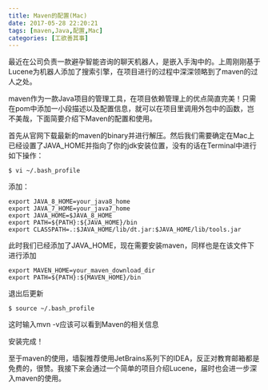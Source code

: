 ```yaml
---
title: Maven的配置(Mac)
date: 2017-05-28 22:20:21
tags: [maven,Java,配置,Mac]
categories: [工欲善其事]
---
```


最近在公司负责一款避孕智能咨询的聊天机器人，是嵌入手淘中的。上周刚刚基于Lucene为机器人添加了搜索引擎，在项目进行的过程中深深领略到了maven的过人之处。
<!-- more -->

maven作为一款Java项目的管理工具，在项目依赖管理上的优点简直完美！只需在pom中添加一小段描述以及配置信息，就可以在项目里调用外包中的函数，岂不美哉，下面简要介绍下Maven的配置和使用。

首先从官网下载最新的maven的binary并进行解压。然后我们需要确定在Mac上已经设置了JAVA_HOME并指向了你的jdk安装位置，没有的话在Terminal中进行如下操作：

```
$ vi ~/.bash_profile
```

添加：

```
export JAVA_8_HOME=your_java8_home
export JAVA_7_HOME=your_java7_home
export JAVA_HOME=$JAVA_8_HOME
export PATH=${PATH}:${JAVA_HOME}/bin
export CLASSPATH=.:$JAVA_HOME/lib/dt.jar:$JAVA_HOME/lib/tools.jar
```

此时我们已经添加了JAVA_HOME，现在需要安装maven，同样也是在该文件下进行添加

```
export MAVEN_HOME=your_maven_download_dir
export PATH=${PATH}:${MAVEN_HOME}/bin
```

退出后更新

```
$ source ~/.bash_profile
```

这时输入mvn -v应该可以看到Maven的相关信息

安装完成！

至于maven的使用，墙裂推荐使用JetBrains系列下的IDEA，反正对教育邮箱都是免费的，很赞。我接下来会通过一个简单的项目介绍Lucene，届时也会进一步深入maven的使用。

